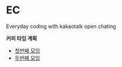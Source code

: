 # EC
Everyday coding with kakaotalk open chating

**커피 타임 계획**
- [첫번째 모임](https://github.com/alpaca623/EC/blob/master/note/2020-04-23.md)
- [두번째 모임](https://github.com/alpaca623/EC/blob/master/note/2020-04-29.md)